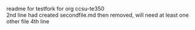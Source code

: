 readme for testfork for org ccsu-te350\
2nd line
had created secondfile.md then removed, will need at least one other file
4th line
